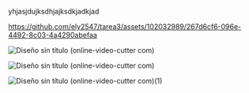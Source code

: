 yhjasjdujksdhjajksdkjadkjad



https://github.com/ely2547/tarea3/assets/102032989/267d6cf6-096e-4492-8c03-4a4290abefaa

![Diseño sin título (online-video-cutter com)](https://github.com/ely2547/tarea3/assets/102032989/f528ef06-603a-4879-9f6b-b4a81dd60002)

![Diseño sin título (online-video-cutter com)](https://github.com/ely2547/tarea3/assets/102032989/cf78e9b1-401a-4f01-80af-782abc7c21bf)


![Diseño sin título (online-video-cutter com)(1)](https://github.com/ely2547/tarea3/assets/102032989/29f2077c-339b-4532-9c3a-2fbd4de40ba1)
